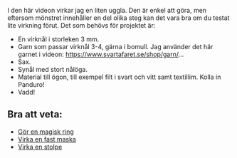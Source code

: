 I den här videon virkar jag en liten uggla. Den är enkel att göra, men eftersom mönstret innehåller en del olika steg kan det vara bra om du testat lite virkning förut. Det som behövs för projektet är:

- En virknål i storleken 3 mm.
- Garn som passar virknål 3-4, gärna i bomull. Jag använder det här garnet i videon: https://www.svartafaret.se/shop/garn/...
- Sax.
- Synål med stort nålöga.
- Material till ögon, till exempel filt i svart och vitt samt textillim. Kolla in Panduro!
- Vadd!

## Bra att veta:

- [Gör en magisk ring](https://youtu.be/wCR3dlUiXfU)
- [Virka en fast maska](https://youtu.be/_BkYYwfGljU)
- [Virka en stolpe](https://youtu.be/Uzos844KiHA)
